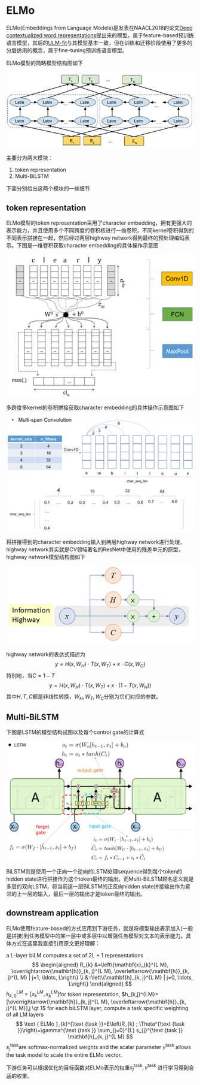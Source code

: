 # ELMo

ELMo(Embeddings from Language Models)是发表在NAACL2018的论文[Deep contextualized word representations](https://arxiv.org/abs/1802.05365)提出来的模型，属于feature-based预训练语言模型，其后的[ULM-fit](https://arxiv.org/abs/1801.06146)与其模型基本一致，但在训练和迁移阶段使用了更多的分层适用的概念，属于fine-tuning预训练语言模型。

ELMo模型的简略模型结构图如下

<div align="center">
    <img src="https://raw.githubusercontent.com/tracy-talent/Notes/master/imgs/research/elmo_5.png">
</div>

主要分为两大模块：

1. token representation
2. Multi-BiLSTM

下面分别给出这两个模块的一些细节

## token representation

ELMo模型的token representation采用了character embedding，拥有更强大的表示能力，并且使用多个不同跨度的卷积核进行一维卷积，不同kernel卷积得到的不同表示拼接在一起，然后经过两层highway network得到最终的预处理编码表示。下图是一维卷积获取character embedding的具体操作示意图

<div align="center">
    <img src="https://raw.githubusercontent.com/tracy-talent/Notes/master/imgs/research/elmo_2.png">
</div>

多跨度多kernel的卷积拼接获取character embedding的具体操作示意图如下

<div align="center">
    <img src="https://raw.githubusercontent.com/tracy-talent/Notes/master/imgs/research/elmo_3.png">
</div>

将拼接得到的character embedding输入到两层highway network进行处理，highway network其实就是CV领域著名的ResNet中使用的残差单元的原型，highway network模型结构图如下

<div align="center">
    <img src="https://raw.githubusercontent.com/tracy-talent/Notes/master/imgs/research/elmo_1.png">
</div>

highway network的表达式描述为
$$
y=H(x,W_H) \cdot T(x, W_T) + x \cdot C(x, W_C)
$$
特别地，当$C=1-T$
$$
y=H(x,W_H) \cdot T(x, W_T) + x \cdot (1 - T(x, W_H))
$$
其中$H,T,C$都是非线性转换，$W_H,W_T,W_C$分别为它们对应的参数。

## Multi-BiLSTM

下图是LSTM的模型结构试图以及每个control gate的计算式

<div align="center">
    <img src="https://raw.githubusercontent.com/tracy-talent/Notes/master/imgs/research/elmo_4.png">
</div>

BiLSTM则是使用一个正向一个逆向的LSTM处理sequence得到每个token的hidden state进行拼接作为这个token最终的输出。而Multi-BiLSTM顾名思义就是多层的双向LSTM，将当前这一层BiLSTM的正反向hidden state拼接输出作为紧邻的上一层的输入，最后一层的输出才是token最终的输出。

## downstream application

ELMo使用feature-based的方式应用到下游任务，就是将模型输出表示加入(一般是拼接)到任务模型中的某一层中或多层中以增强任务模型对文本的表示能力。具体方式在这里我直接引用原文更好理解：

a L-layer biLM computes a set of 2L + 1 representations
$$
\begin{aligned} R_{k} &=\left\{\mathbf{x}_{k}^{L M}, \overrightarrow{\mathbf{h}}_{k, j}^{L M}, \overleftarrow{\mathbf{h}}_{k, j}^{L M} | j=1, \ldots, L\right\} \\ &=\left\{\mathbf{h}_{k, j}^{L M} | j=0, \ldots, L\right\} \end{aligned}
$$
$h_{k,0}^{LM}=[x_{k}^{LM},x_{k}^{LM}]$for token representation, $h_{k,j}^{LM}=[\overrightarrow{\mathbf{h}}_{k, j}^{L M}, \overleftarrow{\mathbf{h}}_{k, j}^{L M}],j \gt 1$ for each biLSTM layer, compute a task specific weighting of all LM layers
$$
\text { ELMo }_{k}^{\text {task }}=E\left(R_{k} ; \Theta^{\text {task }}\right)=\gamma^{\text {task }} \sum_{j=0}^{L} s_{j}^{\text {task }} \mathbf{h}_{k, j}^{L M}
$$
$s_{j}^{\text {task}}$are softmax-normalized weights and the scalar parameter $\gamma^{\text {task }}$allows the task model to scale the entire ELMo vector.

下游任务可以根据优化的目标函数对ELMo表示的权重$s_{j}^{\text {task}},\gamma^{\text {task }}$进行学习得到合适的权重。